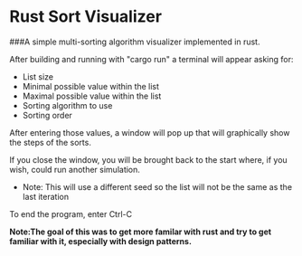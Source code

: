 # Rust Sort Visualizer #

###A simple multi-sorting algorithm visualizer implemented in rust.


After building and running with "cargo run" a terminal will appear
asking for: 

* List size
* Minimal possible value within the list
* Maximal possible value within the list
* Sorting algorithm to use
* Sorting order 

After entering those values, a window will pop up that will graphically
show the steps of the sorts.

If you close the window, you will be brought back to the start
where, if you wish, could run another simulation.
* Note: This will use a different seed so the list will not be the same as the last iteration
 
To end the program, enter Ctrl-C

**Note:The goal of this was to get more familar with rust and try to get
familiar with it, especially with design patterns.**
